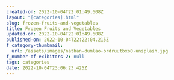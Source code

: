 ```yaml
---
created-on: 2022-10-04T22:01:49.608Z
layout: "[categories].html"
slug: frozen-fruits-and-vegetables
title: Frozen Fruits and Vegetables
updated-on: 2022-10-04T22:01:49.608Z
published-on: 2022-10-04T22:22:04.215Z
f_category-thumbnail:
  url: /assets/images/nathan-dumlao-brdruutbxo0-unsplash.jpg
f_number-of-exibitors-2: null
tags: categories
date: 2022-10-04T23:06:23.425Z
---
```

